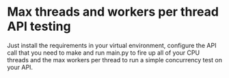 # Max threads and workers per thread API testing

Just install the requirements in your virtual environment, configure the API call that you need to make and run main.py to fire up all of your CPU threads and the max workers per thread to run a simple concurrency test on your API.
